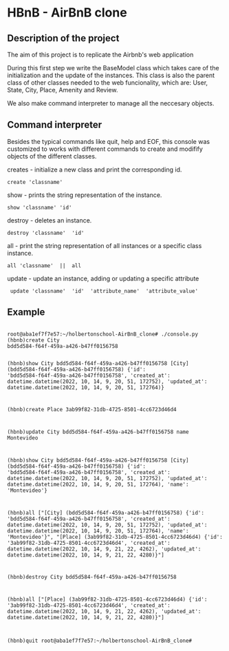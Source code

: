 <h1> HBnB - AirBnB clone </h1>

<h2> Description of the project </h2>
<p>The aim of this project is to replicate the Airbnb's web application</p>
<p>During this first step we write the BaseModel class which takes care of the initialization and the update of
the instances. This class is also the parent class of other classes needed to the web funcionality, which are: User, State, City, Place, Amenity and Review.</p>
<p>We also make command interpreter to manage all the neccesary objects. </p>

<h2> Command interpreter </h2>
<p> Besides the typical commands like quit, help and EOF, this console was customized to works with different commands to create and modifify 
objects of the different classes.</p>
<p>creates - initialize a new class and print the corresponding id.<pre><code>create 'classname'</code></pre> </p>
<p>show - prints the string representation of the instance. <pre><code>show 'classname' 'id'</code></pre></p>
<p>destroy - deletes an instance. <pre><code>destroy 'classname'  'id'</code></pre> </p>
<p>all - print the string representation of all instances or a specific class instance. <pre><code>all 'classname'  ||  all</pre></code></p>
<p>update - update an instance, adding or updating a specific attribute<pre><code> update 'classname'  'id'  'attribute_name'  'attribute_value'</code></pre></p>

<h2>Example</h2>
<pre><code>
root@aba1ef7f7e57:~/holbertonschool-AirBnB_clone# ./console.py
(hbnb)create City
bdd5d584-f64f-459a-a426-b47ff0156758

(hbnb)show City bdd5d584-f64f-459a-a426-b47ff0156758
[City] (bdd5d584-f64f-459a-a426-b47ff0156758) {'id': 'bdd5d584-f64f-459a-a426-b47ff0156758', 'created_at': datetime.datetime(2022, 10, 14, 9, 20, 51, 172752), 'updated_at': datetime.datetime(2022, 10, 14, 9, 20, 51, 172764)}

(hbnb)create Place
3ab99f82-31db-4725-8501-4cc6723d46d4

(hbnb)update City bdd5d584-f64f-459a-a426-b47ff0156758 name Montevideo

(hbnb)show City bdd5d584-f64f-459a-a426-b47ff0156758
[City] (bdd5d584-f64f-459a-a426-b47ff0156758) {'id': 'bdd5d584-f64f-459a-a426-b47ff0156758', 'created_at': datetime.datetime(2022, 10, 14, 9, 20, 51, 172752), 'updated_at': datetime.datetime(2022, 10, 14, 9, 20, 51, 172764), 'name': 'Montevideo'}

(hbnb)all
["[City] (bdd5d584-f64f-459a-a426-b47ff0156758) {'id': 'bdd5d584-f64f-459a-a426-b47ff0156758', 'created_at': datetime.datetime(2022, 10, 14, 9, 20, 51, 172752), 'updated_at': datetime.datetime(2022, 10, 14, 9, 20, 51, 172764), 'name': 'Montevideo'}",
"[Place] (3ab99f82-31db-4725-8501-4cc6723d46d4) {'id': '3ab99f82-31db-4725-8501-4cc6723d46d4', 'created_at': datetime.datetime(2022, 10, 14, 9, 21, 22, 4262), 'updated_at': datetime.datetime(2022, 10, 14, 9, 21, 22, 4280)}"]

(hbnb)destroy City bdd5d584-f64f-459a-a426-b47ff0156758

(hbnb)all
["[Place] (3ab99f82-31db-4725-8501-4cc6723d46d4) {'id': '3ab99f82-31db-4725-8501-4cc6723d46d4', 'created_at': datetime.datetime(2022, 10, 14, 9, 21, 22, 4262), 'updated_at': datetime.datetime(2022, 10, 14, 9, 21, 22, 4280)}"]

(hbnb)quit
root@aba1ef7f7e57:~/holbertonschool-AirBnB_clone#
</code></pre>
